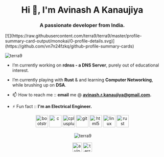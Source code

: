 <h1 align="center">Hi 👋, I'm Avinash A Kanaujiya</h1>
<h3 align="center">A passionate developer from India.</h3>
[![](https://raw.githubusercontent.com/terra9/terra9/master/profile-summary-card-output/monokai/0-profile-details.svg)](https://github.com/vn7n24fzkq/github-profile-summary-cards)

<p align="left"> <img src="https://komarev.com/ghpvc/?username=terra9" alt="terra9" /> </p>

-   I’m currently working on **rdnss - a DNS Server**, purely out of educational interest.

-   I’m currently playing with **Rust** & and learning **Computer Networking**, while brushing up on **DSA**.

-   📫 How to reach me :: **email** me @ **avinash.r.kanaujiya@gmail.com.**

-   ⚡ Fun fact :: **I'm an Electrical Engineer.**

<p align="center"><img src="https://devicons.github.io/devicon/devicon.git/icons/bootstrap/bootstrap-plain.svg" alt="bootstrap" width="40" height="40"/> <img src="https://devicons.github.io/devicon/devicon.git/icons/c/c-original.svg" alt="c" width="40" height="40"/> <img src="https://devicons.github.io/devicon/devicon.git/icons/cplusplus/cplusplus-original.svg" alt="cplusplus" width="40" height="40"/> <img src="https://www.vectorlogo.zone/logos/git-scm/git-scm-icon.svg" alt="git" width="40" height="40"/> <img src="https://devicons.github.io/devicon/devicon.git/icons/html5/html5-original-wordmark.svg" alt="html5" width="40" height="40"/> <img src="https://devicons.github.io/devicon/devicon.git/icons/linux/linux-original.svg" alt="linux" width="40" height="40"/> <img src="https://devicons.github.io/devicon/devicon.git/icons/rust/rust-plain.svg" alt="rust" width="40" height="40"/></p>

<!--  <p><img align="center" src="https://github-readme-stats.vercel.app/api/top-langs/?username=terra9&layout=compact&hide=html&count_private=true" alt="terra9" /></p> -->

<p align="center">&nbsp;<img align="center" src="https://github-readme-stats.vercel.app/api?username=terra9&show_icons=true&count_private=true" alt="terra9" /></p>

<p align="center">
<a href="https://twitter.com/avinashkanauj10" target="blank"><img align="center" src="https://cdn.jsdelivr.net/npm/simple-icons@3.0.1/icons/twitter.svg" alt="avinashkanauj10" height="30" width="30" /></a>
<a href="https://stackoverflow.com/users/7013084/terra9" target="blank"><img align="center" src="https://cdn.jsdelivr.net/npm/simple-icons@3.0.1/icons/stackoverflow.svg" alt="terra9" height="30" width="30" /></a>
</p>

<!-- use &count_private=true for enabling private repo stats -->
